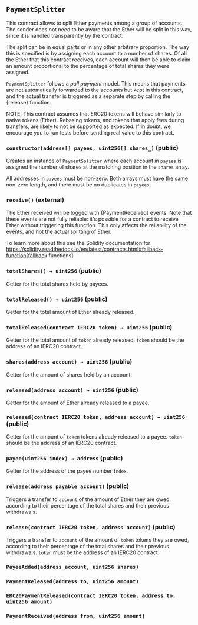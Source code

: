 ## `PaymentSplitter`



This contract allows to split Ether payments among a group of accounts. The sender does not need to be aware
that the Ether will be split in this way, since it is handled transparently by the contract.

The split can be in equal parts or in any other arbitrary proportion. The way this is specified is by assigning each
account to a number of shares. Of all the Ether that this contract receives, each account will then be able to claim
an amount proportional to the percentage of total shares they were assigned.

`PaymentSplitter` follows a _pull payment_ model. This means that payments are not automatically forwarded to the
accounts but kept in this contract, and the actual transfer is triggered as a separate step by calling the {release}
function.

NOTE: This contract assumes that ERC20 tokens will behave similarly to native tokens (Ether). Rebasing tokens, and
tokens that apply fees during transfers, are likely to not be supported as expected. If in doubt, we encourage you
to run tests before sending real value to this contract.


### `constructor(address[] payees, uint256[] shares_)` (public)



Creates an instance of `PaymentSplitter` where each account in `payees` is assigned the number of shares at
the matching position in the `shares` array.

All addresses in `payees` must be non-zero. Both arrays must have the same non-zero length, and there must be no
duplicates in `payees`.

### `receive()` (external)



The Ether received will be logged with {PaymentReceived} events. Note that these events are not fully
reliable: it's possible for a contract to receive Ether without triggering this function. This only affects the
reliability of the events, and not the actual splitting of Ether.

To learn more about this see the Solidity documentation for
https://solidity.readthedocs.io/en/latest/contracts.html#fallback-function[fallback
functions].

### `totalShares() → uint256` (public)



Getter for the total shares held by payees.

### `totalReleased() → uint256` (public)



Getter for the total amount of Ether already released.

### `totalReleased(contract IERC20 token) → uint256` (public)



Getter for the total amount of `token` already released. `token` should be the address of an IERC20
contract.

### `shares(address account) → uint256` (public)



Getter for the amount of shares held by an account.

### `released(address account) → uint256` (public)



Getter for the amount of Ether already released to a payee.

### `released(contract IERC20 token, address account) → uint256` (public)



Getter for the amount of `token` tokens already released to a payee. `token` should be the address of an
IERC20 contract.

### `payee(uint256 index) → address` (public)



Getter for the address of the payee number `index`.

### `release(address payable account)` (public)



Triggers a transfer to `account` of the amount of Ether they are owed, according to their percentage of the
total shares and their previous withdrawals.

### `release(contract IERC20 token, address account)` (public)



Triggers a transfer to `account` of the amount of `token` tokens they are owed, according to their
percentage of the total shares and their previous withdrawals. `token` must be the address of an IERC20
contract.


### `PayeeAdded(address account, uint256 shares)`





### `PaymentReleased(address to, uint256 amount)`





### `ERC20PaymentReleased(contract IERC20 token, address to, uint256 amount)`





### `PaymentReceived(address from, uint256 amount)`







